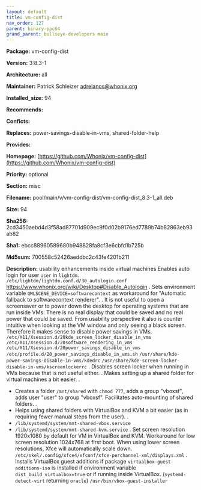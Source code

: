 ```yaml
---
layout: default
title: vm-config-dist
nav_order: 127
parent: binary-ppc64
grand_parent: bullseye-developers main
---
```


**Package:** vm-config-dist

**Version:** 3:8.3-1

**Architecture:**  all

**Maintainer:**  Patrick Schleizer <adrelanos@whonix.org>

**Installed_size:**  94

**Recommends:**  

**Conficts:**  

**Replaces:**  power-savings-disable-in-vms, shared-folder-help

**Provides:**  

**Homepage:**  [https://github.com/Whonix/vm-config-dist](https://github.com/Whonix/vm-config-dist)

**Priority:**  optional

**Section:** misc

**Filename:**  pool/main/v/vm-config-dist/vm-config-dist_8.3-1_all.deb

**Size:**  94

**Sha256:**  2cd3450aebd4d3f58ad87701d909ec9f0d02b9176ed7789b74b82863eb93ab82

**Sha1:**  ebcc88960589680b948828fa8cf3e6cbfd1b725b

**Md5sum:**  700558c52426aeddbc2c43fe4201b211

**Description:** usability enhancements inside virtual machines
 Enables auto login for user `user` in `lightdm`.
 `/etc/lightdm/lightdm.conf.d/30_autologin.conf`
 https://www.whonix.org/wiki/Desktop#Disable_Autologin
 .
 Sets environment variable `QMLSCENE_DEVICE=softwarecontext` as workaround for
 "Automatic fallback to softwarecontext renderer".
 .
 It is not useful to open a screensaver or to power down the desktop for
 operating systems that are run inside VMs. There is no real display that could
 be saved and no real power that could be saved. From usability perspective it
 also is counter intuitive when looking at the VM window and only seeing a
 black screen. Therefore it makes sense to disable power savings in VMs.
 `/etc/X11/Xsession.d/20kde_screen_locker_disable_in_vms`
 `/etc/X11/Xsession.d/20software_rendering_in_vms`
 `/etc/X11/Xsession.d/20power_savings_disable_in_vms`
 `/etc/profile.d/20_power_savings_disable_in_vms.sh`
 `/usr/share/kde-power-savings-disable-in-vms/kdedrc`
 `/usr/share/kde-screen-locker-disable-in-vms/kscreenlockerrc`
 .
 Disables screen locker when running in VMs because that is not useful either.
 .
 Makes setting up a shared folder for virtual machines a bit easier.
 .
  * Creates a folder `/mnt/shared` with `chmod 777`, adds a group
 "vboxsf", adds user "user" to group "vboxsf". Facilitates auto-mounting of
 shared folders.
 .
  * Helps using shared folders with VirtualBox and KVM a bit
 easier (as in requiring fewer manual steps from the user).
 .
  * `/lib/systemd/system/mnt-shared-vbox.service`
  * `/lib/systemd/system/mnt-shared-kvm.service`
 .
 Set screen resolution 1920x1080 by default for VM in VirtualBox and KVM.
 Workaround for low screen resolution 1024x768 at first boot. When using lower
 screen resolutions, Xfce will automatically scale down.
 `/etc/skel/.config/xfce4/xfconf/xfce-perchannel-xml/displays.xml`
 .
 Installs VirtualBox guest additions if package
 `virtualbox-guest-additions-iso` is installed if environment variable
 `dist_build_virtualbox=true` or if running inside VirtualBox.
 (`systemd-detect-virt` returning `oracle`)
 `/usr/bin/vbox-guest-installer`


